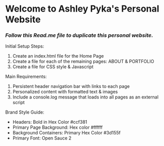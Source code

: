 # Welcome to Ashley Pyka's Personal Website
### *Follow this Read.me file to duplicate this personal website.*

Initial Setup Steps: 
1. Create an index.html file for the Home Page
2. Create a file for each of the remaining pages: ABOUT & PORTFOLIO
3. Create a file for CSS style & Javascript 

Main Requirements:
1. Persistent header navigation bar with links to each page
2. Personalized content with formatted text & images 
3. Include a console.log message that loads into all pages as an external script

Brand Style Guide:
- Headers: Bold in Hex Color #ccf381
- Primary Page Background: Hex color #ffffff
- Background Containers: Primary Hex Color #3d155f 
- Primary Font: Open Sauce 2
